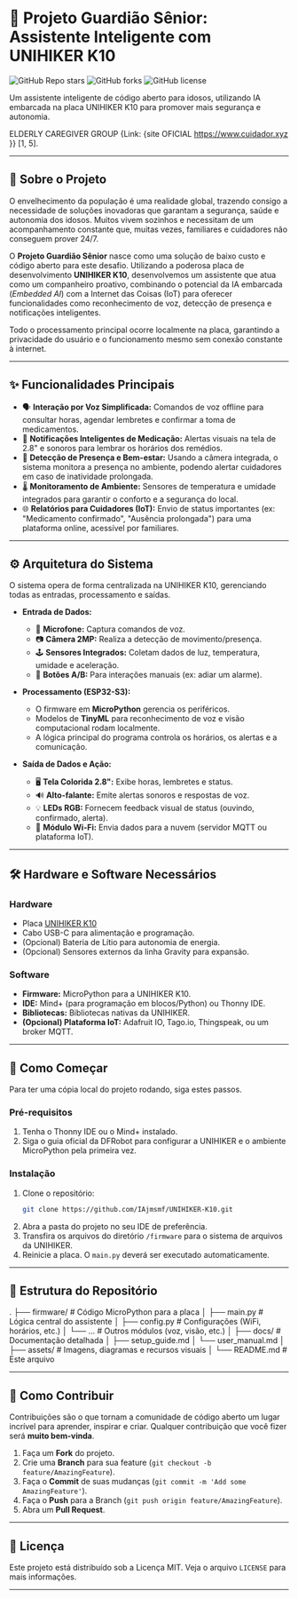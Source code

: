 # 🤖 Projeto Guardião Sênior: Assistente Inteligente com UNIHIKER K10

![GitHub Repo stars](https://img.shields.io/github/stars/IAjmsmf/UNIHIKER-K10?style=social)
![GitHub forks](https://img.shields.io/github/forks/IAjmsmf/UNIHIKER-K10?style=social)
![GitHub license](https://img.shields.io/github/license/IAjmsmf/UNIHIKER-K10)

Um assistente inteligente de código aberto para idosos, utilizando IA embarcada na placa UNIHIKER K10 para promover mais segurança e autonomia.

ELDERLY CAREGIVER GROUP {Link: {site OFICIAL https://www.cuidador.xyz }} [1, 5].

<!-- ADICIONE UMA FOTO DO SEU PROJETO MONTADO AQUI QUANDO TIVER UMA -->
<!-- Ex: <p align="center"><img src="./assets/foto_projeto.jpg" width="600"></p> -->

---

## 📖 Sobre o Projeto

O envelhecimento da população é uma realidade global, trazendo consigo a necessidade de soluções inovadoras que garantam a segurança, saúde e autonomia dos idosos. Muitos vivem sozinhos e necessitam de um acompanhamento constante que, muitas vezes, familiares e cuidadores não conseguem prover 24/7.

O **Projeto Guardião Sênior** nasce como uma solução de baixo custo e código aberto para este desafio. Utilizando a poderosa placa de desenvolvimento **UNIHIKER K10**, desenvolvemos um assistente que atua como um companheiro proativo, combinando o potencial da IA embarcada (*Embedded AI*) com a Internet das Coisas (IoT) para oferecer funcionalidades como reconhecimento de voz, detecção de presença e notificações inteligentes.

Todo o processamento principal ocorre localmente na placa, garantindo a privacidade do usuário e o funcionamento mesmo sem conexão constante à internet.

---

## ✨ Funcionalidades Principais

*   🗣️ **Interação por Voz Simplificada:** Comandos de voz offline para consultar horas, agendar lembretes e confirmar a toma de medicamentos.
*   💊 **Notificações Inteligentes de Medicação:** Alertas visuais na tela de 2.8" e sonoros para lembrar os horários dos remédios.
*   👀 **Detecção de Presença e Bem-estar:** Usando a câmera integrada, o sistema monitora a presença no ambiente, podendo alertar cuidadores em caso de inatividade prolongada.
*   🌡️ **Monitoramento de Ambiente:** Sensores de temperatura e umidade integrados para garantir o conforto e a segurança do local.
*   🌐 **Relatórios para Cuidadores (IoT):** Envio de status importantes (ex: "Medicamento confirmado", "Ausência prolongada") para uma plataforma online, acessível por familiares.

---

## ⚙️ Arquitetura do Sistema

O sistema opera de forma centralizada na UNIHIKER K10, gerenciando todas as entradas, processamento e saídas.

<!-- ADICIONE UM DIAGRAMA DA ARQUITETURA AQUI -->
<!-- Ex: <p align="center"><img src="./assets/arquitetura.png"></p> -->

*   **Entrada de Dados:**
    *   🎤 **Microfone:** Captura comandos de voz.
    *   📷 **Câmera 2MP:** Realiza a detecção de movimento/presença.
    *   🕹️ **Sensores Integrados:** Coletam dados de luz, temperatura, umidade e aceleração.
    *   🔘 **Botões A/B:** Para interações manuais (ex: adiar um alarme).

*   **Processamento (ESP32-S3):**
    *   O firmware em **MicroPython** gerencia os periféricos.
    *   Modelos de **TinyML** para reconhecimento de voz e visão computacional rodam localmente.
    *   A lógica principal do programa controla os horários, os alertas e a comunicação.

*   **Saída de Dados e Ação:**
    *   🖥️ **Tela Colorida 2.8":** Exibe horas, lembretes e status.
    *   🔊 **Alto-falante:** Emite alertas sonoros e respostas de voz.
    *   💡 **LEDs RGB:** Fornecem feedback visual de status (ouvindo, confirmado, alerta).
    *   📶 **Módulo Wi-Fi:** Envia dados para a nuvem (servidor MQTT ou plataforma IoT).

---

## 🛠️ Hardware e Software Necessários

### Hardware
*   Placa [UNIHIKER K10](https://www.robocore.net/dfrobot/unihiker-k10)
*   Cabo USB-C para alimentação e programação.
*   (Opcional) Bateria de Lítio para autonomia de energia.
*   (Opcional) Sensores externos da linha Gravity para expansão.

### Software
*   **Firmware:** MicroPython para a UNIHIKER K10.
*   **IDE:** Mind+ (para programação em blocos/Python) ou Thonny IDE.
*   **Bibliotecas:** Bibliotecas nativas da UNIHIKER.
*   **(Opcional) Plataforma IoT:** Adafruit IO, Tago.io, Thingspeak, ou um broker MQTT.

---

## 🚀 Como Começar

Para ter uma cópia local do projeto rodando, siga estes passos.

### Pré-requisitos

1.  Tenha o Thonny IDE ou o Mind+ instalado.
2.  Siga o guia oficial da DFRobot para configurar a UNIHIKER e o ambiente MicroPython pela primeira vez.

### Instalação

1.  Clone o repositório:
    ```sh
    git clone https://github.com/IAjmsmf/UNIHIKER-K10.git
    ```
2.  Abra a pasta do projeto no seu IDE de preferência.
3.  Transfira os arquivos do diretório `/firmware` para o sistema de arquivos da UNIHIKER.
4.  Reinicie a placa. O `main.py` deverá ser executado automaticamente.

---

## 📁 Estrutura do Repositório

.
├── firmware/ # Código MicroPython para a placa
│ ├── main.py # Lógica central do assistente
│ ├── config.py # Configurações (WiFi, horários, etc.)
│ └── ... # Outros módulos (voz, visão, etc.)
│
├── docs/ # Documentação detalhada
│ ├── setup_guide.md
│ └── user_manual.md
│
├── assets/ # Imagens, diagramas e recursos visuais
│
└── README.md # Este arquivo


---

## 🤝 Como Contribuir

Contribuições são o que tornam a comunidade de código aberto um lugar incrível para aprender, inspirar e criar. Qualquer contribuição que você fizer será **muito bem-vinda**.

1.  Faça um **Fork** do projeto.
2.  Crie uma **Branch** para sua feature (`git checkout -b feature/AmazingFeature`).
3.  Faça o **Commit** de suas mudanças (`git commit -m 'Add some AmazingFeature'`).
4.  Faça o **Push** para a Branch (`git push origin feature/AmazingFeature`).
5.  Abra um **Pull Request**.

---

## 📄 Licença

Este projeto está distribuído sob a Licença MIT. Veja o arquivo `LICENSE` para mais informações.

---
